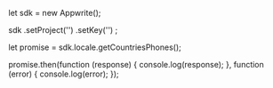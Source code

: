 let sdk = new Appwrite();

sdk
    .setProject('')
    .setKey('')
;

let promise = sdk.locale.getCountriesPhones();

promise.then(function (response) {
    console.log(response);
}, function (error) {
    console.log(error);
});
